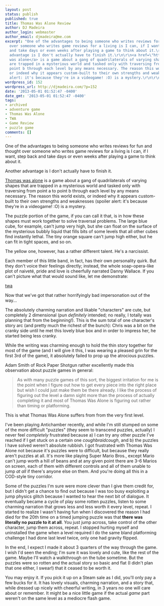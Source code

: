 ```yaml
---
layout: post
status: publish
published: true
title: Thomas Was Alone Review
author: DJ Madeira
author_login: webmaster
author_email: djmadeira@me.com
excerpt: "One of the advantages to being someone who writes reviews for fun and thought
  over someone who writes game reviews for a living is I can, if I want, step back
  and take days or even weeks after playing a game to think about it.\r\n\r\nAnother
  advantage is I don't actually have to finish it.\r\n\r\n<a href=\"http://www.thomaswasalone.com\">Thomas
  was alone</a> is a game about a gang of quadrilaterals of varying shapes that
  are trapped in a mysterious world and tasked only with traversing from point a to
  point b through each level by any means necessary. The reason this world exists,
  or indeed why it appears custom-built to their own strengths and weaknesses (spoiler
  alert: it's because they're in a videogame! :O) is a mystery.\r\n\r\n"
wordpress_id: 152
wordpress_url: http://djmadeira.com/?p=152
date: '2013-05-01 01:52:47 -0400'
date_gmt: '2013-05-01 01:52:47 -0400'
tags:
- archived
- adventure game
- Thomas Was Alone
- TWA
- Game Review
- puzzle game
comments: []
---
```

One of the advantages to being someone who writes reviews for fun and thought over someone who writes game reviews for a living is I can, if I want, step back and take days or even weeks after playing a game to think about it.

Another advantage is I don't actually have to finish it.

<a href="http://www.thomaswasalone.com">Thomas was alone</a> is a game about a gang of quadrilaterals of varying shapes that are trapped in a mysterious world and tasked only with traversing from point a to point b through each level by any means necessary. The reason this world exists, or indeed why it appears custom-built to their own strengths and weaknesses (spoiler alert: it's because they're in a videogame! :O) is a mystery.

The puzzle portion of the game, if you can call it that, is in how these shapes must work together to solve traversal problems. The large blue cube, for example, can't jump very high, but she can float on the surface of the mysterious bubbly liquid that fills bits of some levels that all other cubes find instantly lethal. The tiny orange square can't jump high either, but he can fit in tight spaces, and so on.

The yellow one, however, has a rather different talent. He's a narcissist.

Each member of this little band, in fact, has their own personality quirk. But they don't voice their feelings directly; instead, the whole soap-opera-like plot of naivet&eacute;, pride and love is cheerfully narrated&nbsp;Danny Wallace. If you can't picture what that would sound like, let me demonstrate:

<a href="http://djmadeira.com/wp-content/uploads/2013/05/twa.mp3">twa</a>

Now that we've got that rather horrifyingly bad impersonation out of the way...

The absolutely charming narration and likable "characters" are cute, but completely 2 dimensional (pun&nbsp;<em>definitely</em>&nbsp;intended; no really, I totally was planning that from the beginning!). This is the sum total of one character's story arc (and pretty much the richest of the bunch): Chris was a bit on the cranky side until he met this lovely blue box and in order to impress her, he started being less cranky.

While the writing was charming enough to hold the thin story together for most of the game (and I will give it this, I was wearing a pleased grin for the first 3rd of the game), it absolutely failed to prop up the atrocious puzzles.

Adam Smith of Rock Paper Shotgun rather excellently made this observation about puzzle games in general:

<blockquote>As with many puzzle games of this sort, the biggest irritation for me is the point when I figure out how to get every piece into the right place but wish I could just make them be there already. I like the process of figuring out the level a damn sight more than the process of actually completing it and most of Thomas Was Alone is figuring out rather than timing or platforming.</blockquote>

This is what Thomas Was Alone suffers from from the very first level.

I've been playing Antichamber recently, and while I'm still stumped on some of the more difficult "puzzles" (they seem to transcend puzzles, actually) I never feel <em>completely</em> frustrated because a) I can try any other puzzle I've reached if I get stuck on a certain one *coughbraidcough*, and b) the puzzles I have solved weren't absolute rubbish. I got frustrated with Thomas Was Alone not because it's puzzles were to difficult, but because they really aren't puzzles at all. It's more like playing Super Mario Bros., except Mario can't jump worth a hill of beans and at any given point there are 3-6 Marios on screen, each of them with different controls and all of them unable to jump <em>at all</em> if there's anyone else on them. And you're doing all this in a COD-style tiny corridor.

Some of the puzzles I'm sure were more clever than I give them credit for, but I didn't get a chance to find out because I was too busy exploiting a jump physics glitch because I wanted to hear the next bit of dialogue. It eventually became a cycle of play some rotten puzzles, listen to some charming narration that grows less and less worth it every level, repeat. I started to realize I wasn't having fun when I discovered the reason I had died for the 20th time on a timed jumping puzzle was that<strong> there was literally no puzzle to it at all</strong>. You just jump across, take control of the other character, jump them across, repeat.&nbsp;I stopped hurting myself and uninstalled the game when a level required I do the same bland platforming challenge I had done last level twice, only one had gravity flipped.

In the end, I expect I made it about 3 quarters of the way through the game. I wish I'd seen the ending; I'm sure it was lovely and cute, like the rest of the game. Maybe I'll watch a walkthrough on the tube sometime. But the puzzles were so rotten and the actual story so basic and flat (I didn't plan that one either, I swear!)&nbsp;that it ceased to be worth it.

You may enjoy it. If you pick it up on a Steam sale as I did, you'll only pay a few bucks for it. It has lovely visuals, charming narration, and a story that, while dressed up nicely with cheerful writing, in 3 years no one will care about or remember. It might be a nice little game if the actual <em>game</em> part weren't on the same level as a mediocre flash game.

